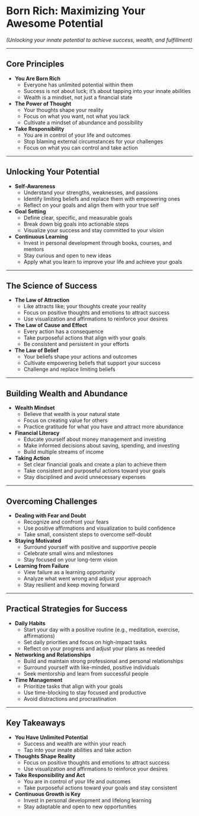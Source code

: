 # Born Rich: Maximizing Your Awesome Potential

*(Unlocking your innate potential to achieve success, wealth, and fulfillment)*

---

## Core Principles

- **You Are Born Rich**
  - Everyone has unlimited potential within them
  - Success is not about luck; it’s about tapping into your innate abilities
  - Wealth is a mindset, not just a financial state
- **The Power of Thought**
  - Your thoughts shape your reality
  - Focus on what you want, not what you lack
  - Cultivate a mindset of abundance and possibility
- **Take Responsibility**
  - You are in control of your life and outcomes
  - Stop blaming external circumstances for your challenges
  - Focus on what you can control and take action

---

## Unlocking Your Potential

- **Self-Awareness**
  - Understand your strengths, weaknesses, and passions
  - Identify limiting beliefs and replace them with empowering ones
  - Reflect on your goals and align them with your true self
- **Goal Setting**
  - Define clear, specific, and measurable goals
  - Break down big goals into actionable steps
  - Visualize your success and stay committed to your vision
- **Continuous Learning**
  - Invest in personal development through books, courses, and mentors
  - Stay curious and open to new ideas
  - Apply what you learn to improve your life and achieve your goals

---

## The Science of Success

- **The Law of Attraction**
  - Like attracts like; your thoughts create your reality
  - Focus on positive thoughts and emotions to attract success
  - Use visualization and affirmations to reinforce your desires
- **The Law of Cause and Effect**
  - Every action has a consequence
  - Take purposeful actions that align with your goals
  - Be consistent and persistent in your efforts
- **The Law of Belief**
  - Your beliefs shape your actions and outcomes
  - Cultivate empowering beliefs that support your success
  - Challenge and replace limiting beliefs

---

## Building Wealth and Abundance

- **Wealth Mindset**
  - Believe that wealth is your natural state
  - Focus on creating value for others
  - Practice gratitude for what you have and attract more abundance
- **Financial Literacy**
  - Educate yourself about money management and investing
  - Make informed decisions about saving, spending, and investing
  - Build multiple streams of income
- **Taking Action**
  - Set clear financial goals and create a plan to achieve them
  - Take consistent and purposeful actions toward your goals
  - Stay disciplined and avoid unnecessary expenses

---

## Overcoming Challenges

- **Dealing with Fear and Doubt**
  - Recognize and confront your fears
  - Use positive affirmations and visualization to build confidence
  - Take small, consistent steps to overcome self-doubt
- **Staying Motivated**
  - Surround yourself with positive and supportive people
  - Celebrate small wins and milestones
  - Stay focused on your long-term vision
- **Learning from Failure**
  - View failure as a learning opportunity
  - Analyze what went wrong and adjust your approach
  - Stay resilient and keep moving forward

---

## Practical Strategies for Success

- **Daily Habits**
  - Start your day with a positive routine (e.g., meditation, exercise, affirmations)
  - Set daily priorities and focus on high-impact tasks
  - Reflect on your progress and adjust your plans as needed
- **Networking and Relationships**
  - Build and maintain strong professional and personal relationships
  - Surround yourself with like-minded, positive individuals
  - Seek mentorship and learn from successful people
- **Time Management**
  - Prioritize tasks that align with your goals
  - Use time-blocking to stay focused and productive
  - Avoid distractions and procrastination

---

## Key Takeaways

- **You Have Unlimited Potential**
  - Success and wealth are within your reach
  - Tap into your innate abilities and take action
- **Thoughts Shape Reality**
  - Focus on positive thoughts and emotions to attract success
  - Use visualization and affirmations to reinforce your desires
- **Take Responsibility and Act**
  - You are in control of your life and outcomes
  - Take purposeful actions toward your goals and stay consistent
- **Continuous Growth is Key**
  - Invest in personal development and lifelong learning
  - Stay adaptable and open to new opportunities
